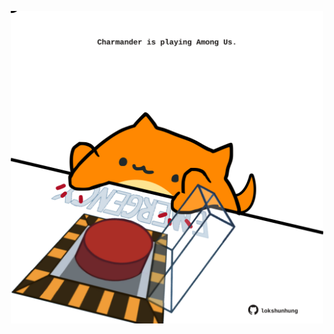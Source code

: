 <!-- built at 08/08/2022, 07:00:53 UTC -->
<p align="center">
  <img width="500" height="500" src="./ReadmeImage.svg">
</p>
